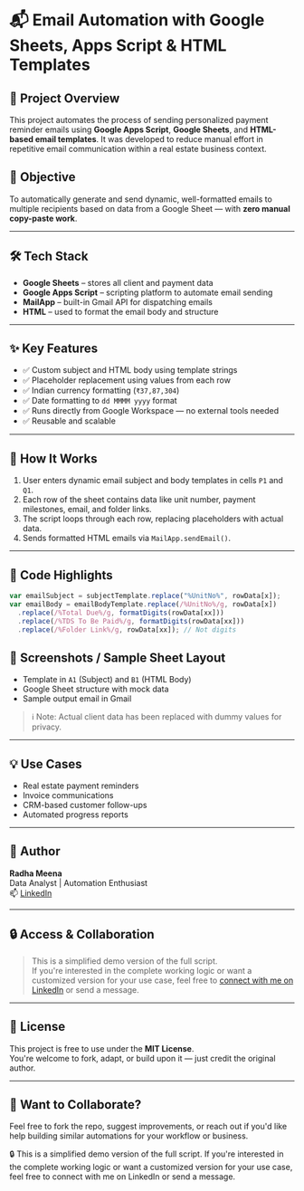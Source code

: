 # 📬 Email Automation with Google Sheets, Apps Script & HTML Templates

## 🔧 Project Overview
This project automates the process of sending personalized payment reminder emails using **Google Apps Script**, **Google Sheets**, and **HTML-based email templates**. It was developed to reduce manual effort in repetitive email communication within a real estate business context.

## 🎯 Objective
To automatically generate and send dynamic, well-formatted emails to multiple recipients based on data from a Google Sheet — with **zero manual copy-paste work**.

---

## 🛠️ Tech Stack

- **Google Sheets** – stores all client and payment data
- **Google Apps Script** – scripting platform to automate email sending
- **MailApp** – built-in Gmail API for dispatching emails
- **HTML** – used to format the email body and structure

---

## ✨ Key Features

- ✅ Custom subject and HTML body using template strings
- ✅ Placeholder replacement using values from each row
- ✅ Indian currency formatting (`₹37,87,304`)
- ✅ Date formatting to `dd MMMM yyyy` format
- ✅ Runs directly from Google Workspace — no external tools needed
- ✅ Reusable and scalable

---

## 🧠 How It Works

1. User enters dynamic email subject and body templates in cells `P1` and `Q1`.
2. Each row of the sheet contains data like unit number, payment milestones, email, and folder links.
3. The script loops through each row, replacing placeholders with actual data.
4. Sends formatted HTML emails via `MailApp.sendEmail()`.

---

## 📌 Code Highlights

```javascript
var emailSubject = subjectTemplate.replace("%UnitNo%", rowData[x]);
var emailBody = emailBodyTemplate.replace(/%UnitNo%/g, rowData[x])
  .replace(/%Total Due%/g, formatDigits(rowData[xx]))
  .replace(/%TDS To Be Paid%/g, formatDigits(rowData[xx]))
  .replace(/%Folder Link%/g, rowData[xx]); // Not digits
```

## 📸 Screenshots / Sample Sheet Layout
- Template in `A1` (Subject) and `B1` (HTML Body)
- Google Sheet structure with mock data
- Sample output email in Gmail

> ℹ️ Note: Actual client data has been replaced with dummy values for privacy.

---

## 💡 Use Cases

- Real estate payment reminders
- Invoice communications
- CRM-based customer follow-ups
- Automated progress reports

---

## 👤 Author

**Radha Meena**  
Data Analyst | Automation Enthusiast  
📫 [LinkedIn](https://www.linkedin.com/in/radha-meena/)

---

## 🔒 Access & Collaboration

> This is a simplified demo version of the full script.  
> If you're interested in the complete working logic or want a customized version for your use case, feel free to [connect with me on LinkedIn](https://www.linkedin.com/in/radha-meena/) or send a message.

---

## 🔗 License

This project is free to use under the **MIT License**.  
You're welcome to fork, adapt, or build upon it — just credit the original author.

---

## 🙌 Want to Collaborate?

Feel free to fork the repo, suggest improvements, or reach out if you'd like help building similar automations for your workflow or business.

🔒 This is a simplified demo version of the full script. If you're interested in the complete working logic or want a customized version for your use case, feel free to connect with me on LinkedIn or send a message.


